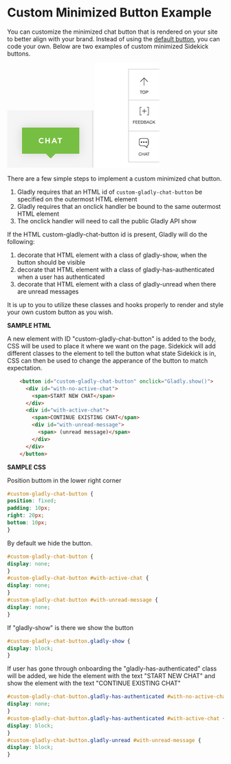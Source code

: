 # Custom Minimized Button Example
You can customize the minimized chat button that is rendered on your site to better align with your brand. Instead of using the [default button](docs/default), you can code your own. Below are two examples of custom minimized Sidekick buttons.

![](/custom_1.png) ![](/custom_2.png)

There are a few simple steps to implement a custom minimized chat button.
1. Gladly requires that an HTML id of `custom-gladly-chat-button` be specified on the outermost HTML element
2. Gladly requires that an onclick handler be bound to the same outermost HTML element
3. The onclick handler will need to call the public Gladly API show

If the HTML custom-gladly-chat-button id is present, Gladly will do the following:
1. decorate that HTML element with a class of gladly-show, when the button should be visible
2. decorate that HTML element with a class of gladly-has-authenticated when a user has authenticated
3. decorate that HTML element with a class of gladly-unread when there are unread messages

It is up to you to utilize these classes and hooks properly to render and style your own custom button as you wish.

**SAMPLE HTML**

A new element with ID "custom-gladly-chat-button" is added to the body, CSS will be used to place it where we want on the page. Sidekick will add different classes to the element to tell the button what state Sidekick is in, CSS can then be used to change the apperance of the button to match expectation.
```html
    <button id="custom-gladly-chat-button" onclick="Gladly.show()">
      <div id="with-no-active-chat">
        <span>START NEW CHAT</span>
      </div>
      <div id="with-active-chat">
        <span>CONTINUE EXISTING CHAT</span>
        <div id="with-unread-message">
          <span> (unread message)</span>
        </div>
      </div>
    </button>
```

**SAMPLE CSS**

Position buttom in the lower right corner
```css
#custom-gladly-chat-button {
position: fixed;
padding: 10px;
right: 20px;
bottom: 10px;
}
```
By default we hide the button. 
```css
#custom-gladly-chat-button {
display: none;
}
#custom-gladly-chat-button #with-active-chat {
display: none;
}
#custom-gladly-chat-button #with-unread-message {
display: none;
}
```
If "gladly-show" is there we show the button 
```css
#custom-gladly-chat-button.gladly-show {
display: block;
}
```
If user has gone through onboarding the "gladly-has-authenticated" class will be added, we hide the element with the text "START NEW CHAT" and show the element with the text "CONTINUE EXISTING CHAT"
```css
#custom-gladly-chat-button.gladly-has-authenticated #with-no-active-chat {
display: none;
}
#custom-gladly-chat-button.gladly-has-authenticated #with-active-chat {
display: block;
}
#custom-gladly-chat-button.gladly-unread #with-unread-message {
display: block;
}
```
